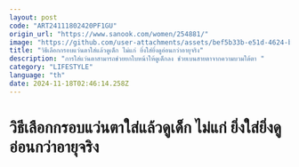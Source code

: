 ```yaml
---
layout: post
code: "ART24111802420PF1GU"
origin_url: "https://www.sanook.com/women/254881/"
image: "https://github.com/user-attachments/assets/bef5b33b-e51d-4624-b3cb-bb17e42c32a6"
title: "วิธีเลือกกรอบแว่นตาใส่แล้วดูเด็ก ไม่แก่ ยิ่งใส่ยิ่งดูอ่อนกว่าอายุจริง"
description: "การใส่แว่นตาสามารถช่วยยกใบหน้าให้ดูเด็กลง ช่วยเบนสายตาจากความบวมใต้ตา "
category: "LIFESTYLE"
language: "th"
date: 2024-11-18T02:46:14.258Z
---
```


# วิธีเลือกกรอบแว่นตาใส่แล้วดูเด็ก ไม่แก่ ยิ่งใส่ยิ่งดูอ่อนกว่าอายุจริง